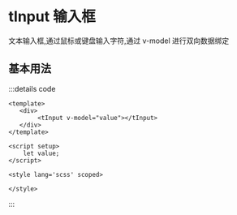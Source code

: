 # tInput 输入框
文本输入框,通过鼠标或键盘输入字符,通过 v-model 进行双向数据绑定

## 基本用法
<tInput></tInput>

:::details code
```vue
<template>
   <div>
        <tInput v-model="value"></tInput>
   </div>
</template>

<script setup>
    let value;
</script>

<style lang='scss' scoped>

</style>
```
:::


